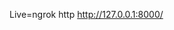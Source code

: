  Live=ngrok http http://127.0.0.1:8000/                                                                                      